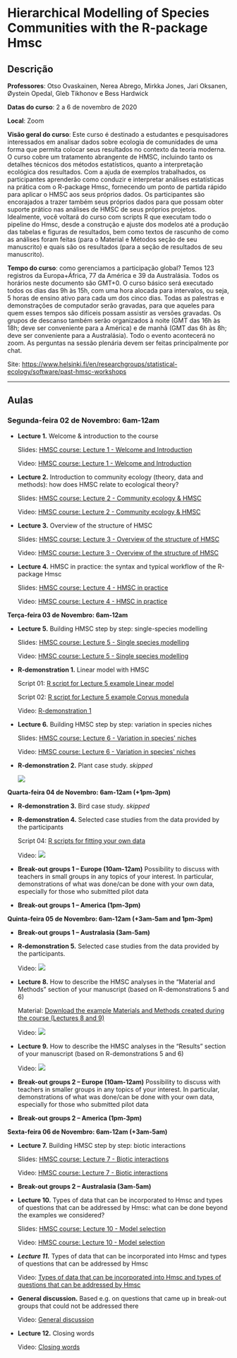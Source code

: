# **Hierarchical Modelling of Species Communities with the R-package Hmsc**

## Descrição

**Professores**: Otso Ovaskainen, Nerea Abrego, Mirkka Jones, Jari Oksanen, Øystein Opedal, Gleb Tikhonov e Bess Hardwick

**Datas do curso**: 2 a 6 de novembro de 2020

**Local**: Zoom

**Visão geral do curso**: Este curso é destinado a estudantes e pesquisadores interessados em analisar dados sobre ecologia de comunidades de uma forma que permita colocar seus resultados no contexto da teoria moderna. O curso cobre um tratamento abrangente de HMSC, incluindo tanto os detalhes técnicos dos métodos estatísticos, quanto a interpretação ecológica dos resultados. Com a ajuda de exemplos trabalhados, os participantes aprenderão como conduzir e interpretar análises estatísticas na prática com o R-package Hmsc, fornecendo um ponto de partida rápido para aplicar o HMSC aos seus próprios dados. Os participantes são encorajados a trazer também seus próprios dados para que possam obter suporte prático nas análises de HMSC de seus próprios projetos. Idealmente, você voltará do curso com scripts R que executam todo o pipeline do Hmsc, desde a construção e ajuste dos modelos até a produção das tabelas e figuras de resultados, bem como textos de rascunho de como as análises foram feitas (para o Material e Métodos seção de seu manuscrito) e quais são os resultados (para a seção de resultados de seu manuscrito).

**Tempo do curso**: como gerenciamos a participação global? Temos 123 registros da Europa+África, 77 da América e 39 da Australásia. Todos os horários neste documento são GMT+0. O curso básico será executado todos os dias das 9h às 15h, com uma hora alocada para intervalos, ou seja, 5 horas de ensino ativo para cada um dos cinco dias. Todas as palestras e demonstrações de computador serão gravadas, para que aqueles para quem esses tempos são difíceis possam assistir as versões gravadas. Os grupos de descanso também serão organizados à noite (GMT das 16h às 18h; deve ser conveniente para a América) e de manhã (GMT das 6h às 8h; deve ser conveniente para a Australásia). Todo o evento acontecerá no zoom. As perguntas na sessão plenária devem ser feitas principalmente por chat.

Site: https://www.helsinki.fi/en/researchgroups/statistical-ecology/software/past-hmsc-workshops

---

## **Aulas**

### **Segunda-feira 02 de Novembro: 6am-12am**

- **Lecture 1.** Welcome & introduction to the course

  Slides: [HMSC course: Lecture 1 - Welcome and Introduction](https://www.helsinki.fi/sites/default/files/atoms/files/lecture_1_-_welcome_introduction.pdf)

  Video: [HMSC course: Lecture 1 - Welcome and Introduction](https://youtu.be/4QKQLI5A-lU)

- **Lecture 2.** Introduction to community ecology (theory, data and methods): how does HMSC relate to ecological theory? 

  Slides: [HMSC course: Lecture 2 - Community ecology & HMSC](https://www.helsinki.fi/sites/default/files/atoms/files/lecture_2_-_community_ecology_and_hmsc.pdf)

  Video: [HMSC course: Lecture 2 - Community ecology & HMSC](https://youtu.be/24zTioRdJtw)

- **Lecture 3.** Overview of the structure of HMSC

  Slides: [HMSC course: Lecture 3 - Overview of the structure of HMSC](https://www.helsinki.fi/sites/default/files/atoms/files/lecture_3_-_overview_of_the_structure_of_hmsc.pdf)

  Video: [HMSC course: Lecture 3 - Overview of the structure of HMSC](https://youtu.be/mLr0nFe28sI)

- **Lecture 4.** HMSC in practice: the syntax and typical workflow of the R-package Hmsc

  Slides: [HMSC course: Lecture 4 - HMSC in practice](https://www.helsinki.fi/sites/default/files/atoms/files/lecture_4_-_hmsc_in_practice.pdf)

  Video: [HMSC course: Lecture 4 - HMSC in practice](https://youtu.be/X6U3FMKjfdw)

**Terça-feira 03 de Novembro: 6am-12am**

- **Lecture 5.** Building HMSC step by step: single-species modelling

  Slides: [HMSC course: Lecture 5 - Single species modelling](https://www.helsinki.fi/sites/default/files/atoms/files/lecture_5_-_single-species_modelling.pdf)

  Video: [HMSC course: Lecture 5 - Single species modelling](https://youtu.be/W8VY5B_ZNIQ)

- **R-demonstration 1.** Linear model with HMSC

  Script 01: [R script for Lecture 5 example Linear model](https://www.helsinki.fi/sites/default/files/atoms/files/1a_linear_model.zip)

  Script 02: [R script for Lecture 5 example Corvus monedula](https://www.helsinki.fi/sites/default/files/atoms/files/1b_corvus_monedula.zip)

  Video: [R-demonstration 1](https://youtu.be/K2OJqnlc73c)

- **Lecture 6.** Building HMSC step by step: variation in species niches

  Slides: [HMSC course: Lecture 6 - Variation in species' niches](https://www.helsinki.fi/sites/default/files/atoms/files/lecture_6_-_variation_in_species_niches.pdf)

  Video: [HMSC course: Lecture 6 - Variation in species' niches](https://youtu.be/-eUMvymTJbo)

- **R-demonstration 2.** Plant case study. *skipped*

  [![](http://img.youtube.com/vi/4M_Zrz0FUzU/0.jpg)](https://youtu.be/4M_Zrz0FUzU)

**Quarta-feira 04 de Novembro: 6am-12am (+1pm-3pm)**

- **R-demonstration 3.** Bird case study. *skipped*

- **R-demonstration 4.** Selected case studies from the data provided by the participants

  Script 04: [R scripts for fitting your own data](https://www.helsinki.fi/sites/default/files/atoms/files/hmsc_scripts.zip)

  Video: [![](http://img.youtube.com/vi/slP4BCbiriA/0.jpg)](https://youtu.be/slP4BCbiriA)

- **Break-out groups 1 – Europe (10am-12am)** Possibility to discuss with teachers in small groups in any topics of your  interest. In particular, demonstrations of what was done/can be done  with your own data, especially for those who submitted pilot data

- **Break-out groups 1 – America (1pm-3pm)**

**Quinta-feira 05 de Novembro: 6am-12am (+3am-5am and 1pm-3pm)**

- **Break-out groups 1 – Australasia (3am-5am)**

- **R-demonstration 5.** Selected case studies from the data provided by the participants.

  Video: [![](http://img.youtube.com/vi/Q_m3q6Y2Jho/0.jpg)](https://youtu.be/Q_m3q6Y2Jho)

- **Lecture 8.** How to describe the HMSC analyses in the “Material and Methods” section of your manuscript (based on R-demonstrations 5 and 6)

  Material: [Download the example Materials and Methods created during the course (Lectures 8 and 9)](https://www.helsinki.fi/sites/default/files/atoms/files/examples_of_methods_and_results_sections.zip)

  Video: [![](http://img.youtube.com/vi/qPPDb6TMb48/0.jpg)](https://youtu.be/qPPDb6TMb48)

- **Lecture 9.** How to describe the HMSC analyses in the “Results” section of your manuscript (based on R-demonstrations 5 and 6)

  Video: [![](http://img.youtube.com/vi/nuv3UBzbOP4/0.jpg)](https://youtu.be/nuv3UBzbOP4)

- **Break-out groups 2 – Europe (10am-12am)** Possibility to discuss with teachers in smaller groups in any topics of your  interest. In particular, demonstrations of what was done/can be done  with your own data, especially for those who submitted pilot data

- **Break-out groups 2 – America (1pm-3pm)**

**Sexta-feira 06 de Novembro: 6am-12am (+3am-5am)**

- **Lecture 7.** Building HMSC step by step: biotic interactions

  Slides: [HMSC course: Lecture 7 - Biotic interactions](https://www.helsinki.fi/sites/default/files/atoms/files/lecture_7_-_biotic_interactions.pdf)

  Video: [HMSC course: Lecture 7 - Biotic interactions](https://youtu.be/_hvdjpdNQYo)

- **Break-out groups 2 – Australasia (3am-5am)**

- **Lecture 10.** Types of data that can be  incorporated to Hmsc and types of questions that can be addressed by  Hmsc: what can be done beyond the examples we considered?

  Slides: [HMSC course: Lecture 10 - Model selection](https://www.helsinki.fi/sites/default/files/atoms/files/lecture_10_-_model_selection.pdf)

  Video: [HMSC course: Lecture 10 - Model selection](https://youtu.be/obtR90Y57lg)

- ***Lecture 11.*** Types of data that can be incorporated into Hmsc and types of questions that can be addressed by Hmsc

  Video: [Types of data that can be incorporated into Hmsc and types of questions that can be addressed by Hmsc](https://youtu.be/b1zmLDudKJU)

- **General discussion.** Based e.g. on questions that came up in break-out groups that could not be addressed there

  Video: [General discussion](https://youtu.be/t2QfIZVXYl0)

- **Lecture 12.** Closing words

  Video: [Closing words](https://youtu.be/Ev4xIyTJPTw)
